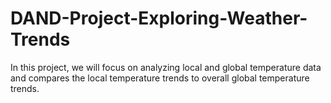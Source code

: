 # DAND-Project-Exploring-Weather-Trends
In this project, we will focus on analyzing local and global temperature data and compares the local temperature trends to overall global temperature trends.
